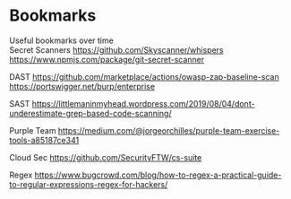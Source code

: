 # Bookmarks 
Useful bookmarks over time <br>
Secret Scanners 
https://github.com/Skyscanner/whispers 
https://www.npmjs.com/package/git-secret-scanner 

DAST 
https://github.com/marketplace/actions/owasp-zap-baseline-scan 
https://portswigger.net/burp/enterprise 

SAST 
https://littlemaninmyhead.wordpress.com/2019/08/04/dont-underestimate-grep-based-code-scanning/

Purple Team 
https://medium.com/@jorgeorchilles/purple-team-exercise-tools-a85187ce341

Cloud Sec 
https://github.com/SecurityFTW/cs-suite

Regex 
https://www.bugcrowd.com/blog/how-to-regex-a-practical-guide-to-regular-expressions-regex-for-hackers/
